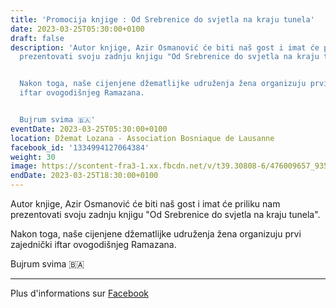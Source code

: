 ```yaml
---
title: 'Promocija knjige : Od Srebrenice do svjetla na kraju tunela'
date: 2023-03-25T05:30:00+0100
draft: false
description: 'Autor knjige, Azir Osmanović će biti naš gost i imat će priliku nam
  prezentovati svoju zadnju knjigu "Od Srebrenice do svjetla na kraju tunela".


  Nakon toga, naše cijenjene džematlijke udruženja žena organizuju prvi zajednički
  iftar ovogodišnjeg Ramazana.


  Bujrum svima 🇧🇦'
eventDate: 2023-03-25T05:30:00+0100
location: Džemat Lozana - Association Bosniaque de Lausanne
facebook_id: '1334994127064384'
weight: 30
image: https://scontent-fra3-1.xx.fbcdn.net/v/t39.30808-6/476009657_935496042044329_8178626072168630847_n.jpg?_nc_cat=101&ccb=1-7&_nc_sid=9e60e4&_nc_ohc=pA3zSFMsyTcQ7kNvwEjU331&_nc_oc=AdnmQVGXiL-sEpsxbVUutLSGx0MuEm_A1U4rOLV4QKTPvNTmlye2vskqB5ACA4jdIAU&_nc_zt=23&_nc_ht=scontent-fra3-1.xx&edm=ABTKTjYEAAAA&_nc_gid=lLx9IvUIwgdv2COzD3-EOA&oh=00_Afeu8vhCMC2OvRfrKn7lRjU0tMa6fWGpwniLJKoZvrF_Ow&oe=68ED9C5C
endDate: 2023-03-25T18:30:00+0100
---
```


Autor knjige, Azir Osmanović će biti naš gost i imat će priliku nam prezentovati svoju zadnju knjigu "Od Srebrenice do svjetla na kraju tunela".

Nakon toga, naše cijenjene džematlijke udruženja žena organizuju prvi zajednički iftar ovogodišnjeg Ramazana.

Bujrum svima 🇧🇦

---

Plus d'informations sur [Facebook](https://facebook.com/events/1334994127064384)